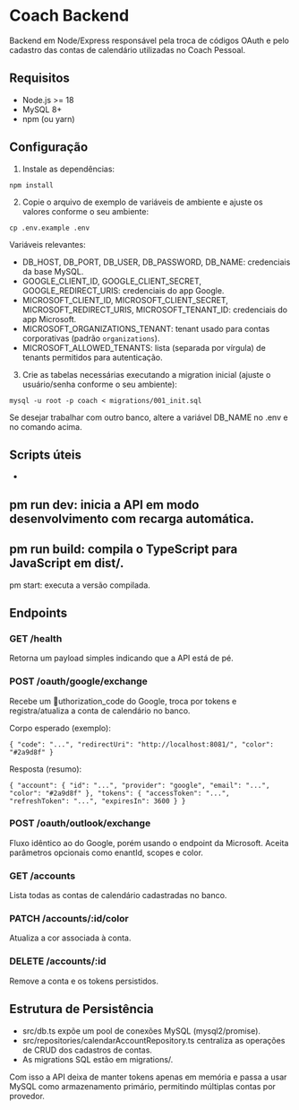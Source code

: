 # Coach Backend

Backend em Node/Express responsável pela troca de códigos OAuth e pelo cadastro das contas de calendário utilizadas no Coach Pessoal.

## Requisitos

- Node.js >= 18
- MySQL 8+
- npm (ou yarn)

## Configuração

1. Instale as dependências:

`
npm install
`

2. Copie o arquivo de exemplo de variáveis de ambiente e ajuste os valores conforme o seu ambiente:

`
cp .env.example .env
`

Variáveis relevantes:

- DB_HOST, DB_PORT, DB_USER, DB_PASSWORD, DB_NAME: credenciais da base MySQL.
- GOOGLE_CLIENT_ID, GOOGLE_CLIENT_SECRET, GOOGLE_REDIRECT_URIS: credenciais do app Google.
- MICROSOFT_CLIENT_ID, MICROSOFT_CLIENT_SECRET, MICROSOFT_REDIRECT_URIS, MICROSOFT_TENANT_ID: credenciais do app Microsoft.
- MICROSOFT_ORGANIZATIONS_TENANT: tenant usado para contas corporativas (padrão `organizations`).
- MICROSOFT_ALLOWED_TENANTS: lista (separada por vírgula) de tenants permitidos para autenticação.

3. Crie as tabelas necessárias executando a migration inicial (ajuste o usuário/senha conforme o seu ambiente):

`
mysql -u root -p coach < migrations/001_init.sql
`

Se desejar trabalhar com outro banco, altere a variável DB_NAME no .env e no comando acima.

## Scripts úteis

- 
pm run dev: inicia a API em modo desenvolvimento com recarga automática.
- 
pm run build: compila o TypeScript para JavaScript em dist/.
- 
pm start: executa a versão compilada.

## Endpoints

### GET /health
Retorna um payload simples indicando que a API está de pé.

### POST /oauth/google/exchange
Recebe um uthorization_code do Google, troca por tokens e registra/atualiza a conta de calendário no banco.

Corpo esperado (exemplo):

`
{
  "code": "...",
  "redirectUri": "http://localhost:8081/",
  "color": "#2a9d8f"
}
`

Resposta (resumo):

`
{
  "account": {
    "id": "...",
    "provider": "google",
    "email": "...",
    "color": "#2a9d8f"
  },
  "tokens": {
    "accessToken": "...",
    "refreshToken": "...",
    "expiresIn": 3600
  }
}
`

### POST /oauth/outlook/exchange
Fluxo idêntico ao do Google, porém usando o endpoint da Microsoft. Aceita parâmetros opcionais como 	enantId, scopes e color.

### GET /accounts
Lista todas as contas de calendário cadastradas no banco.

### PATCH /accounts/:id/color
Atualiza a cor associada à conta.

### DELETE /accounts/:id
Remove a conta e os tokens persistidos.

## Estrutura de Persistência

- src/db.ts expõe um pool de conexões MySQL (mysql2/promise).
- src/repositories/calendarAccountRepository.ts centraliza as operações de CRUD dos cadastros de contas.
- As migrations SQL estão em migrations/.

Com isso a API deixa de manter tokens apenas em memória e passa a usar MySQL como armazenamento primário, permitindo múltiplas contas por provedor.